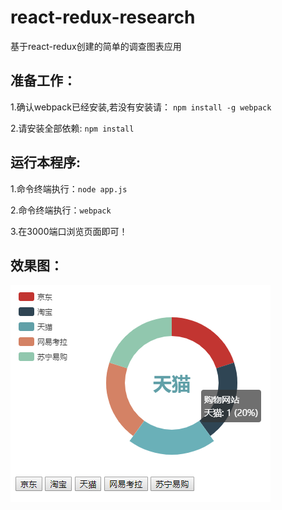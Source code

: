 # react-redux-research
基于react-redux创建的简单的调查图表应用

## 准备工作：
1.确认webpack已经安装,若没有安装请：
`npm install -g webpack`

2.请安装全部依赖:
`npm install`


## 运行本程序:

1.命令终端执行：`node app.js`

2.命令终端执行：`webpack`

3.在3000端口浏览页面即可！

## 效果图：
![Image text](readme.png)
